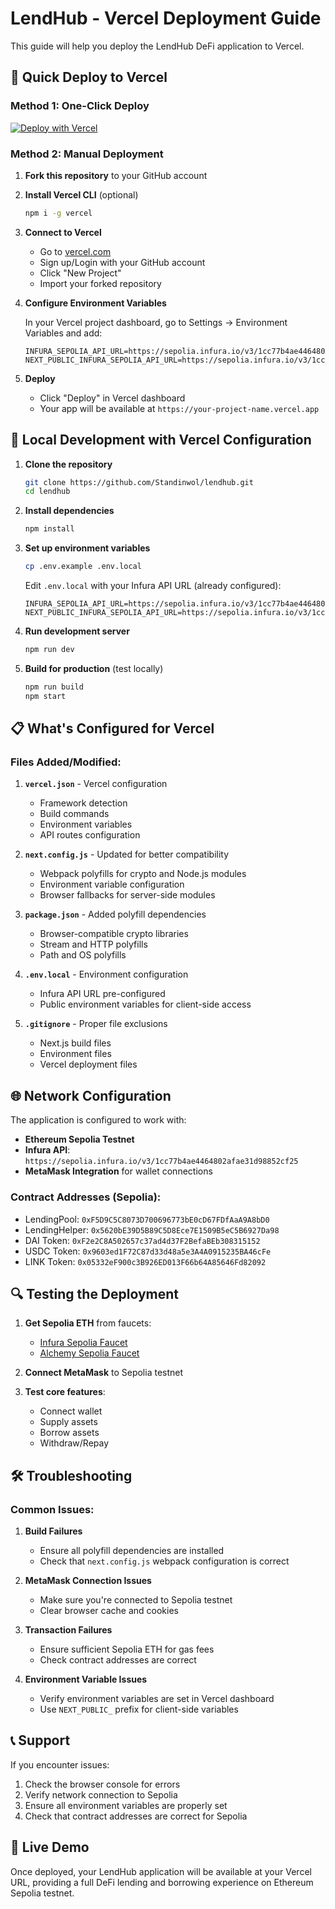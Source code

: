 # LendHub - Vercel Deployment Guide

This guide will help you deploy the LendHub DeFi application to Vercel.

## 🚀 Quick Deploy to Vercel

### Method 1: One-Click Deploy

[![Deploy with Vercel](https://vercel.com/button)](https://vercel.com/new/clone?repository-url=https://github.com/Standinwol/lendhub)

### Method 2: Manual Deployment

1. **Fork this repository** to your GitHub account

2. **Install Vercel CLI** (optional)
   ```bash
   npm i -g vercel
   ```

3. **Connect to Vercel**
   - Go to [vercel.com](https://vercel.com)
   - Sign up/Login with your GitHub account
   - Click "New Project"
   - Import your forked repository

4. **Configure Environment Variables**
   
   In your Vercel project dashboard, go to Settings → Environment Variables and add:
   
   ```
   INFURA_SEPOLIA_API_URL=https://sepolia.infura.io/v3/1cc77b4ae4464802afae31d98852cf25
   NEXT_PUBLIC_INFURA_SEPOLIA_API_URL=https://sepolia.infura.io/v3/1cc77b4ae4464802afae31d98852cf25
   ```

5. **Deploy**
   - Click "Deploy" in Vercel dashboard
   - Your app will be available at `https://your-project-name.vercel.app`

## 🔧 Local Development with Vercel Configuration

1. **Clone the repository**
   ```bash
   git clone https://github.com/Standinwol/lendhub.git
   cd lendhub
   ```

2. **Install dependencies**
   ```bash
   npm install
   ```

3. **Set up environment variables**
   ```bash
   cp .env.example .env.local
   ```
   
   Edit `.env.local` with your Infura API URL (already configured):
   ```
   INFURA_SEPOLIA_API_URL=https://sepolia.infura.io/v3/1cc77b4ae4464802afae31d98852cf25
   NEXT_PUBLIC_INFURA_SEPOLIA_API_URL=https://sepolia.infura.io/v3/1cc77b4ae4464802afae31d98852cf25
   ```

4. **Run development server**
   ```bash
   npm run dev
   ```

5. **Build for production** (test locally)
   ```bash
   npm run build
   npm start
   ```

## 📋 What's Configured for Vercel

### Files Added/Modified:

1. **`vercel.json`** - Vercel configuration
   - Framework detection
   - Build commands
   - Environment variables
   - API routes configuration

2. **`next.config.js`** - Updated for better compatibility
   - Webpack polyfills for crypto and Node.js modules
   - Environment variable configuration
   - Browser fallbacks for server-side modules

3. **`package.json`** - Added polyfill dependencies
   - Browser-compatible crypto libraries
   - Stream and HTTP polyfills
   - Path and OS polyfills

4. **`.env.local`** - Environment configuration
   - Infura API URL pre-configured
   - Public environment variables for client-side access

5. **`.gitignore`** - Proper file exclusions
   - Next.js build files
   - Environment files
   - Vercel deployment files

## 🌐 Network Configuration

The application is configured to work with:
- **Ethereum Sepolia Testnet**
- **Infura API**: `https://sepolia.infura.io/v3/1cc77b4ae4464802afae31d98852cf25`
- **MetaMask Integration** for wallet connections

### Contract Addresses (Sepolia):
- LendingPool: `0xF5D9C5C8073D700696773bE0cD67FDfAaA9A8bD0`
- LendingHelper: `0x5620bE39D5B89C5D8Ece7E1509B5eC5B6927Da98`
- DAI Token: `0xF2e2C8A502657c37ad4d37F2BefaBEb308315152`
- USDC Token: `0x9603ed1F72C87d33d48a5e3A4A0915235BA46cFe`
- LINK Token: `0x05332eF900c3B926ED013F66b64A85646Fd82092`

## 🔍 Testing the Deployment

1. **Get Sepolia ETH** from faucets:
   - [Infura Sepolia Faucet](https://www.infura.io/faucet)
   - [Alchemy Sepolia Faucet](https://sepoliafaucet.com)

2. **Connect MetaMask** to Sepolia testnet

3. **Test core features**:
   - Connect wallet
   - Supply assets
   - Borrow assets
   - Withdraw/Repay

## 🛠️ Troubleshooting

### Common Issues:

1. **Build Failures**
   - Ensure all polyfill dependencies are installed
   - Check that `next.config.js` webpack configuration is correct

2. **MetaMask Connection Issues**
   - Make sure you're connected to Sepolia testnet
   - Clear browser cache and cookies

3. **Transaction Failures**
   - Ensure sufficient Sepolia ETH for gas fees
   - Check contract addresses are correct

4. **Environment Variable Issues**
   - Verify environment variables are set in Vercel dashboard
   - Use `NEXT_PUBLIC_` prefix for client-side variables

## 📞 Support

If you encounter issues:
1. Check the browser console for errors
2. Verify network connection to Sepolia
3. Ensure all environment variables are properly set
4. Check that contract addresses are correct for Sepolia

## 🎯 Live Demo

Once deployed, your LendHub application will be available at your Vercel URL, providing a full DeFi lending and borrowing experience on Ethereum Sepolia testnet.